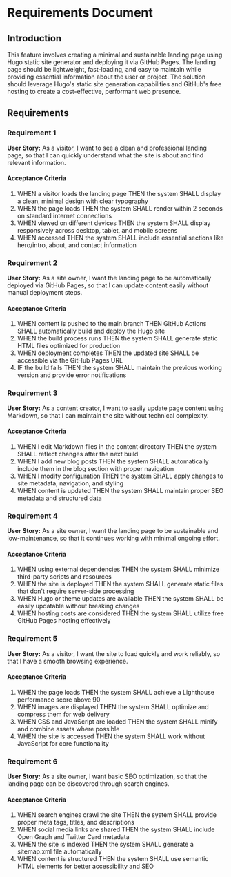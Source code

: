 # Requirements Document

## Introduction

This feature involves creating a minimal and sustainable landing page using Hugo static site generator and deploying it via GitHub Pages. The landing page should be lightweight, fast-loading, and easy to maintain while providing essential information about the user or project. The solution should leverage Hugo's static site generation capabilities and GitHub's free hosting to create a cost-effective, performant web presence.

## Requirements

### Requirement 1

**User Story:** As a visitor, I want to see a clean and professional landing page, so that I can quickly understand what the site is about and find relevant information.

#### Acceptance Criteria

1. WHEN a visitor loads the landing page THEN the system SHALL display a clean, minimal design with clear typography
2. WHEN the page loads THEN the system SHALL render within 2 seconds on standard internet connections
3. WHEN viewed on different devices THEN the system SHALL display responsively across desktop, tablet, and mobile screens
4. WHEN accessed THEN the system SHALL include essential sections like hero/intro, about, and contact information

### Requirement 2

**User Story:** As a site owner, I want the landing page to be automatically deployed via GitHub Pages, so that I can update content easily without manual deployment steps.

#### Acceptance Criteria

1. WHEN content is pushed to the main branch THEN GitHub Actions SHALL automatically build and deploy the Hugo site
2. WHEN the build process runs THEN the system SHALL generate static HTML files optimized for production
3. WHEN deployment completes THEN the updated site SHALL be accessible via the GitHub Pages URL
4. IF the build fails THEN the system SHALL maintain the previous working version and provide error notifications

### Requirement 3

**User Story:** As a content creator, I want to easily update page content using Markdown, so that I can maintain the site without technical complexity.

#### Acceptance Criteria

1. WHEN I edit Markdown files in the content directory THEN the system SHALL reflect changes after the next build
2. WHEN I add new blog posts THEN the system SHALL automatically include them in the blog section with proper navigation
3. WHEN I modify configuration THEN the system SHALL apply changes to site metadata, navigation, and styling
4. WHEN content is updated THEN the system SHALL maintain proper SEO metadata and structured data

### Requirement 4

**User Story:** As a site owner, I want the landing page to be sustainable and low-maintenance, so that it continues working with minimal ongoing effort.

#### Acceptance Criteria

1. WHEN using external dependencies THEN the system SHALL minimize third-party scripts and resources
2. WHEN the site is deployed THEN the system SHALL generate static files that don't require server-side processing
3. WHEN Hugo or theme updates are available THEN the system SHALL be easily updatable without breaking changes
4. WHEN hosting costs are considered THEN the system SHALL utilize free GitHub Pages hosting effectively

### Requirement 5

**User Story:** As a visitor, I want the site to load quickly and work reliably, so that I have a smooth browsing experience.

#### Acceptance Criteria

1. WHEN the page loads THEN the system SHALL achieve a Lighthouse performance score above 90
2. WHEN images are displayed THEN the system SHALL optimize and compress them for web delivery
3. WHEN CSS and JavaScript are loaded THEN the system SHALL minify and combine assets where possible
4. WHEN the site is accessed THEN the system SHALL work without JavaScript for core functionality

### Requirement 6

**User Story:** As a site owner, I want basic SEO optimization, so that the landing page can be discovered through search engines.

#### Acceptance Criteria

1. WHEN search engines crawl the site THEN the system SHALL provide proper meta tags, titles, and descriptions
2. WHEN social media links are shared THEN the system SHALL include Open Graph and Twitter Card metadata
3. WHEN the site is indexed THEN the system SHALL generate a sitemap.xml file automatically
4. WHEN content is structured THEN the system SHALL use semantic HTML elements for better accessibility and SEO